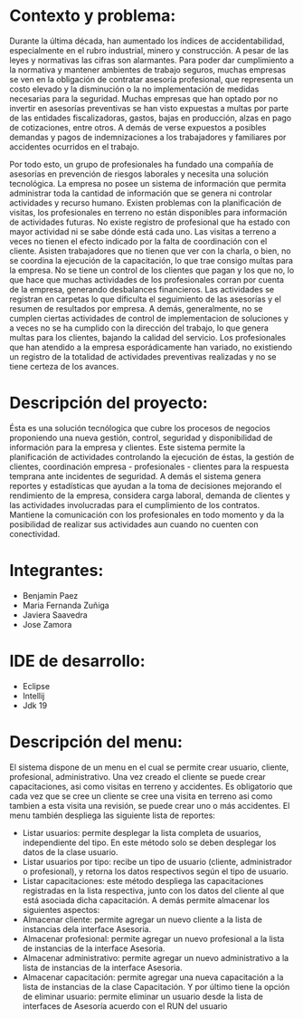 # Contexto y problema:

 Durante la última década, han aumentado los índices de accidentabilidad, especialmente en el rubro industrial, minero y construcción. A pesar de las leyes y normativas las cifras son alarmantes. Para poder dar cumplimiento a la normativa y mantener ambientes de trabajo seguros, muchas empresas se ven en la obligación de contratar asesoría profesional, que representa un costo elevado y la disminución o la no implementación de medidas necesarias para la seguridad. Muchas empresas que han optado por no invertir en asesorías preventivas se han visto expuestas a multas por parte de las entidades fiscalizadoras, gastos, bajas en producción, alzas en pago de cotizaciones, entre otros. A demás de verse expuestos a posibles demandas y pagos de indemnizaciones a los trabajadores y familiares por accidentes ocurridos en el trabajo.

Por todo esto, un grupo de profesionales ha fundado una compañía de asesorías en prevención de riesgos laborales y necesita una solución tecnológica.
La empresa no posee un sistema de información que permita administrar toda la cantidad de información que se genera ni controlar actividades y recurso humano.
Existen problemas con la planificación de visitas, los profesionales en terreno no están disponibles para información de actividades futuras.
No existe registro de profesional que ha estado con mayor actividad ni se sabe dónde está cada uno.
Las visitas a terreno a veces no tienen el efecto indicado por la falta de coordinación con el cliente. Asisten trabajadores que no tienen que ver con la charla, o bien, no se coordina la ejecución de la capacitación, lo que trae consigo multas para la empresa. No se tiene un control de los clientes que pagan y los que no, lo que hace que muchas actividades de los profesionales corran por cuenta de la empresa, generando desbalances financieros. Las actividades se registran en carpetas lo que dificulta el seguimiento de las asesorías y el resumen de resultados por empresa. A demás, generalmente, no se cumplen ciertas actividades de control de implementacion de soluciones y a veces no se ha cumplido con la dirección del trabajo, lo que genera multas para los clientes, bajando la calidad del servicio. Los profesionales que han atendido a la empresa esporádicamente han variado, no existiendo un registro de la totalidad de actividades preventivas realizadas y no se tiene certeza de los avances.



# Descripción del proyecto:

  Ésta es una solución tecnólogica que cubre los procesos de negocios proponiendo una nueva gestión, control, seguridad y disponibilidad de información para la empresa y clientes.
  Este sistema permite la planificación de actividades controlando la ejecución de éstas, la gestión de clientes, coordinación empresa - profesionales - clientes para la respuesta temprana ante incidentes de seguridad. 
  A demás el sistema genera reportes y estadísticas que ayudan a la toma de decisiones mejorando el rendimiento de la empresa, considera carga laboral, demanda de clientes y las actividades involucradas para el cumplimiento de los contratos. Mantiene la comunicación con los profesionales en todo momento y da la posibilidad de realizar sus actividades aun cuando no cuenten con conectividad.

# Integrantes: 
  - Benjamin Paez
  - Maria Fernanda Zuñiga
  - Javiera Saavedra
  - Jose Zamora
  
 # IDE de desarrollo:
  - Eclipse
  - Intellij
  - Jdk 19
  
  # Descripción del menu:
  El sistema dispone de un menu en el cual se permite crear usuario, cliente, profesional, administrativo. Una vez creado el cliente se puede crear capacitaciones, asi como visitas en terreno y accidentes. Es obligatorio que cada vez que se cree un cliente se cree una visita en terreno asi como tambien a esta visita una revisión, se puede crear uno o más accidentes.
  El menu también despliega las siguiente lista de reportes:
  - Listar usuarios: permite desplegar la lista completa de usuarios, independiente
del tipo. En este método solo se deben desplegar los datos de la clase usuario.
  - Listar usuarios por tipo: recibe un tipo de usuario (cliente, administrador o
profesional), y retorna los datos respectivos según el tipo de usuario.
  - Listar capacitaciones: este método despliega las capacitaciones registradas en la
lista respectiva, junto con los datos del cliente al que está asociada dicha
capacitación.
 A demás permite almacenar los siguientes aspectos:
  - Almacenar cliente: permite agregar un nuevo cliente a la lista de instancias
dela interface Asesoria.
  - Almacenar profesional: permite agregar un nuevo profesional a la lista de
instancias de la interface Asesoria.
  - Almacenar administrativo: permite agregar un nuevo administrativo a la
lista de instancias de la interface Asesoria.
  - Almacenar capacitación: permite agregar una nueva capacitación a la lista de
instancias de la clase Capacitación.
 Y por último tiene la opción de eliminar usuario: permite eliminar un usuario desde la lista de interfaces de
Asesoría acuerdo con el RUN del usuario 

